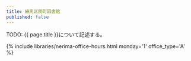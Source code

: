 ```yaml
---
title: 練馬区関町図書館
published: false
---
```


TODO: {{ page.title }}について記述する。

{% include libraries/nerima-office-hours.html monday='1' office_type='A' %}
